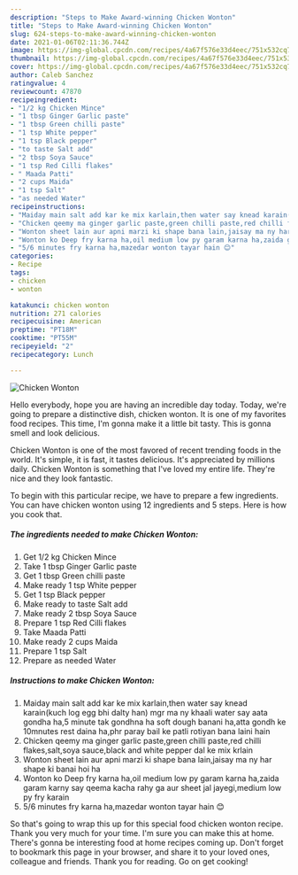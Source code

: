 ```yaml
---
description: "Steps to Make Award-winning Chicken Wonton"
title: "Steps to Make Award-winning Chicken Wonton"
slug: 624-steps-to-make-award-winning-chicken-wonton
date: 2021-01-06T02:11:36.744Z
image: https://img-global.cpcdn.com/recipes/4a67f576e33d4eec/751x532cq70/chicken-wonton-recipe-main-photo.jpg
thumbnail: https://img-global.cpcdn.com/recipes/4a67f576e33d4eec/751x532cq70/chicken-wonton-recipe-main-photo.jpg
cover: https://img-global.cpcdn.com/recipes/4a67f576e33d4eec/751x532cq70/chicken-wonton-recipe-main-photo.jpg
author: Caleb Sanchez
ratingvalue: 4
reviewcount: 47870
recipeingredient:
- "1/2 kg Chicken Mince"
- "1 tbsp Ginger Garlic paste"
- "1 tbsp Green chilli paste"
- "1 tsp White pepper"
- "1 tsp Black pepper"
- "to taste Salt add"
- "2 tbsp Soya Sauce"
- "1 tsp Red Cilli flakes"
- " Maada Patti"
- "2 cups Maida"
- "1 tsp Salt"
- "as needed Water"
recipeinstructions:
- "Maiday main salt add kar ke mix karlain,then water say knead karain(kuch log egg bhi dalty han) mgr ma ny khaali water say aata gondha ha,5 minute tak gondhna ha soft dough banani ha,atta gondh ke 10mnutes rest daina ha,phr paray bail ke patli rotiyan bana laini hain"
- "Chicken qeemy ma ginger garlic paste,green chilli paste,red chilli flakes,salt,soya sauce,black and white pepper dal ke mix krlain"
- "Wonton sheet lain aur apni marzi ki shape bana lain,jaisay ma ny har shape ki banai hoi ha"
- "Wonton ko Deep fry karna ha,oil medium low py garam karna ha,zaida garam karny say qeema kacha rahy ga aur sheet jal jayegi,medium low py fry karain"
- "5/6 minutes fry karna ha,mazedar wonton tayar hain 😊"
categories:
- Recipe
tags:
- chicken
- wonton

katakunci: chicken wonton 
nutrition: 271 calories
recipecuisine: American
preptime: "PT18M"
cooktime: "PT55M"
recipeyield: "2"
recipecategory: Lunch

---
```



![Chicken Wonton](https://img-global.cpcdn.com/recipes/4a67f576e33d4eec/751x532cq70/chicken-wonton-recipe-main-photo.jpg)

Hello everybody, hope you are having an incredible day today. Today, we're going to prepare a distinctive dish, chicken wonton. It is one of my favorites food recipes. This time, I'm gonna make it a little bit tasty. This is gonna smell and look delicious.

Chicken Wonton is one of the most favored of recent trending foods in the world. It's simple, it is fast, it tastes delicious. It's appreciated by millions daily. Chicken Wonton is something that I've loved my entire life. They're nice and they look fantastic.




To begin with this particular recipe, we have to prepare a few ingredients. You can have chicken wonton using 12 ingredients and 5 steps. Here is how you cook that.

<!--inarticleads1-->

##### The ingredients needed to make Chicken Wonton:

1. Get 1/2 kg Chicken Mince
1. Take 1 tbsp Ginger Garlic paste
1. Get 1 tbsp Green chilli paste
1. Make ready 1 tsp White pepper
1. Get 1 tsp Black pepper
1. Make ready to taste Salt add
1. Make ready 2 tbsp Soya Sauce
1. Prepare 1 tsp Red Cilli flakes
1. Take  Maada Patti
1. Make ready 2 cups Maida
1. Prepare 1 tsp Salt
1. Prepare as needed Water




<!--inarticleads2-->

##### Instructions to make Chicken Wonton:

1. Maiday main salt add kar ke mix karlain,then water say knead karain(kuch log egg bhi dalty han) mgr ma ny khaali water say aata gondha ha,5 minute tak gondhna ha soft dough banani ha,atta gondh ke 10mnutes rest daina ha,phr paray bail ke patli rotiyan bana laini hain
1. Chicken qeemy ma ginger garlic paste,green chilli paste,red chilli flakes,salt,soya sauce,black and white pepper dal ke mix krlain
1. Wonton sheet lain aur apni marzi ki shape bana lain,jaisay ma ny har shape ki banai hoi ha
1. Wonton ko Deep fry karna ha,oil medium low py garam karna ha,zaida garam karny say qeema kacha rahy ga aur sheet jal jayegi,medium low py fry karain
1. 5/6 minutes fry karna ha,mazedar wonton tayar hain 😊




So that's going to wrap this up for this special food chicken wonton recipe. Thank you very much for your time. I'm sure you can make this at home. There's gonna be interesting food at home recipes coming up. Don't forget to bookmark this page in your browser, and share it to your loved ones, colleague and friends. Thank you for reading. Go on get cooking!
